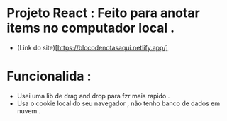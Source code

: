 # Projeto React : Feito para anotar items no computador local .
- (Link do site)[https://blocodenotasaqui.netlify.app/]
# Funcionalida :
- Usei uma lib de drag and drop para fzr mais rapido .
- Usa o cookie local do seu navegador , não tenho banco de dados em nuvem .

